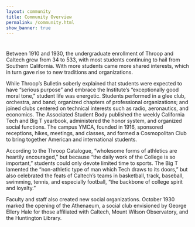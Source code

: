 ```yaml
---
layout: community
title: Community Overview
permalink: /community.html
show_banner: true
---
```


<div class="body-container community">

<h1 id="page-menu-label" class="section-title"></h1>

<p>Between 1910 and 1930, the undergraduate enrollment of Throop and Caltech grew from 34 to 533, with most students continuing to hail from Southern California. With more students came more shared interests, which in turn gave rise to new traditions and organizations.</p>

<p>While Throop’s Bulletin soberly explained that students were expected to have “serious purpose” and embrace the Institute’s “exceptionally good moral tone,” student life was energetic. Students performed in a glee club, orchestra, and band; organized chapters of professional organizations; and joined clubs centered on technical interests such as radio, aeronautics, and economics. The Associated Student Body published the weekly California Tech and Big T yearbook, administered the honor system, and organized social functions. The campus YMCA, founded in 1916, sponsored receptions, hikes, meetings, and classes, and formed a Cosmopolitan Club to bring together American and international students.</p>

<p>According to the Throop Catalogue, “wholesome forms of athletics are heartily encouraged,” but because “the daily work of the College is so important,” students could only devote limited time to sports. The Big T lamented the “non-athletic type of man which Tech draws to its doors,” but also celebrated the feats of Caltech’s teams in basketball, track, baseball, swimming, tennis, and especially football, “the backbone of college spirit and loyalty.”</p>

<p>Faculty and staff also created new social organizations. October 1930 marked the opening of the Athenaeum, a social club envisioned by George Ellery Hale for those affiliated with Caltech, Mount Wilson Observatory, and the Huntington Library.</p>

</div>
